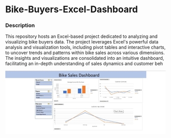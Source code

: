 # Bike-Buyers-Excel-Dashboard

### Description
This repository hosts an Excel-based project dedicated to analyzing and visualizing bike buyers data. The project leverages Excel's powerful data analysis and visualization tools, including pivot tables and interactive charts, to uncover trends and patterns within bike sales across various dimensions. The insights and visualizations are consolidated into an intuitive dashboard, facilitating an in-depth understanding of sales dynamics and customer beh

![Dashboard Screenshot](https://github.com/ShreyaGarlapati/Bike-Buyers-Excel-Dashboard/blob/main/dashboard%20.jpg?raw=true)
